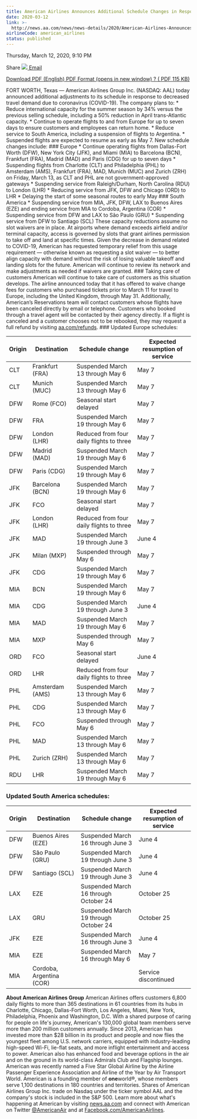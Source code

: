 ```yaml
---
title: American Airlines Announces Additional Schedule Changes in Response to Customer Demand Related to COVID-19
date: 2020-03-12
link: >-
  http://news.aa.com/news/news-details/2020/American-Airlines-Announces-Additional-Schedule-Changes-in-Response-to-Customer-Demand-Related-to-COVID-19-031220-OPS-DIS-03/default.aspx
airlineCode: american_airlines
status: published
---
```

Thursday, March 12, 2020, 9:10 PM

Share [![](/files/images/email-icon.png) Email](# "Share by email") 

[ Download PDF (English) PDF Format (opens in new window) ? ( PDF 115 KB) ](//s21.q4cdn.com/616071541/files/doc_news/American-Airlines-Announces-Additional-Schedule-Changes-in-Response-to-Customer-Demand-Related-to-Covid-19-031220-OPS-DIS-03-2020.pdf) 

FORT WORTH, Texas — American Airlines Group Inc. (NASDAQ: AAL) today announced additional adjustments to its schedule in response to decreased travel demand due to coronavirus (COVID-19). The company plans to: * Reduce international capacity for the summer season by 34% versus the previous selling schedule, including a 50% reduction in April trans-Atlantic capacity. * Continue to operate flights to and from Europe for up to seven days to ensure customers and employees can return home. * Reduce service to South America, including a suspension of flights to Argentina. * Suspended flights are expected to resume as early as May 7. New schedule changes include: ### Europe * Continue operating flights from Dallas-Fort Worth (DFW), New York City (JFK), and Miami (MIA) to Barcelona (BCN), Frankfurt (FRA), Madrid (MAD) and Paris (CDG) for up to seven days * Suspending flights from Charlotte (CLT) and Philadelphia (PHL) to Amsterdam (AMS), Frankfurt (FRA), MAD, Munich (MUC) and Zurich (ZRH) on Friday, March 13, as CLT and PHL are not government-approved gateways * Suspending service from Raleigh/Durham, North Carolina (RDU) to London (LHR) * Reducing service from JFK, DFW and Chicago (ORD) to LHR * Delaying the start of some seasonal routes to early May ### South America * Suspending service from MIA, JFK, DFW, LAX to Buenos Aires (EZE) and ending service from MIA to Cordoba, Argentina (COR) * Suspending service from DFW and LAX to São Paulo (GRU) * Suspending service from DFW to Santiago (SCL) These capacity reductions assume no slot waivers are in place. At airports where demand exceeds airfield and/or terminal capacity, access is governed by slots that grant airlines permission to take off and land at specific times. Given the decrease in demand related to COVID-19, American has requested temporary relief from this usage requirement — otherwise known as requesting a slot waiver — to better align capacity with demand without the risk of losing valuable takeoff and landing slots for the future. American will continue to review its network and make adjustments as needed if waivers are granted. ### Taking care of customers American will continue to take care of customers as this situation develops. The airline announced today that it has offered to waive change fees for customers who purchased tickets prior to March 11 for travel to Europe, including the United Kingdom, through May 31. Additionally, American’s Reservations team will contact customers whose flights have been canceled directly by email or telephone. Customers who booked through a travel agent will be contacted by their agency directly. If a flight is canceled and a customer chooses not to be rebooked, they may request a full refund by visiting [aa.com/refunds](https://www.aa.com/refunds).  ### Updated Europe schedules: 

**Origin** | **Destination** | **Schedule change** | **Expected resumption of service**  
---|---|---|---  
CLT | Frankfurt (FRA) | Suspended March 13 through May 6 | May 7  
CLT | Munich (MUC) | Suspended March 13 through May 6 | May 7  
DFW | Rome (FCO) | Seasonal start delayed | May 7  
DFW | FRA | Suspended March 19 through May 6 | May 7  
DFW | London (LHR) | Reduced from four daily flights to three | May 7  
DFW | Madrid (MAD) | Suspended March 19 through May 6 | May 7  
DFW | Paris (CDG) | Suspended March 19 through May 6 | May 7  
JFK | Barcelona (BCN) | Suspended March 19 through May 6 | May 7  
JFK | FCO | Seasonal start delayed | May 7  
JFK | London (LHR) | Reduced from four daily flights to three | May 7  
JFK | MAD | Suspended March 19 through June 3 | June 4  
JFK | Milan (MXP) | Suspended through May 6 | May 7  
JFK | CDG | Suspended March 19 through May 6 | May 7  
MIA | BCN | Suspended March 19 through May 6 | May 7  
MIA | CDG | Suspended March 19 through June 3 | June 4  
MIA | MAD | Suspended March 19 through May 6 | May 7  
MIA | MXP | Suspended through May 6 | May 7  
ORD | FCO | Seasonal start delayed | June 4  
ORD | LHR | Reduced from four daily flights to three | May 7  
PHL | Amsterdam (AMS) | Suspended March 13 through May 6 | May 7  
PHL | CDG | Suspended March 13 through May 6 | May 7  
PHL | FCO | Suspended through May 6 | May 7  
PHL | MAD | Suspended March 13 through May 6 | May 7  
PHL | Zurich (ZRH) | Suspended March 13 through May 6 | May 7  
RDU | LHR | Suspended March 19 through May 6 | May 7  
  
### Updated South America schedules: 

**Origin** | **Destination** | **Schedule change** | **Expected resumption of service**  
---|---|---|---  
DFW | Buenos Aires (EZE) | Suspended March 16 through June 3 | June 4  
DFW | São Paulo (GRU) | Suspended March 19 through June 3 | June 4  
DFW | Santiago (SCL) | Suspended March 19 through June 3 | June 4  
LAX | EZE | Suspended March 16 through October 24 | October 25  
LAX | GRU | Suspended March 19 through October 24 | October 25  
JFK | EZE | Suspended March 16 through June 3 | June 4  
MIA | EZE | Suspended March 16 through May 6 | May 7  
MIA | Cordoba, Argentina (COR) |  | Service discontinued  
  
**About American Airlines Group** American Airlines offers customers 6,800 daily flights to more than 365 destinations in 61 countries from its hubs in Charlotte, Chicago, Dallas-Fort Worth, Los Angeles, Miami, New York, Philadelphia, Phoenix and Washington, D.C. With a shared purpose of caring for people on life's journey, American's 130,000 global team members serve more than 200 million customers annually. Since 2013, American has invested more than $28 billion in its product and people and now flies the youngest fleet among U.S. network carriers, equipped with industry-leading high-speed Wi-Fi, lie-flat seats, and more inflight entertainment and access to power. American also has enhanced food and beverage options in the air and on the ground in its world-class Admirals Club and Flagship lounges. American was recently named a Five Star Global Airline by the Airline Passenger Experience Association and Airline of the Year by Air Transport World. American is a founding member of **one**world®, whose members serve 1,100 destinations in 180 countries and territories. Shares of American Airlines Group Inc. trade on Nasdaq under the ticker symbol AAL and the company's stock is included in the S&P 500. Learn more about what's happening at American by visiting [news.aa.com](http://news.aa.com/) and connect with American on Twitter [@AmericanAir](https://twitter.com/AmericanAir) and at [Facebook.com/AmericanAirlines](https://www.facebook.com/AmericanAirlines). 

